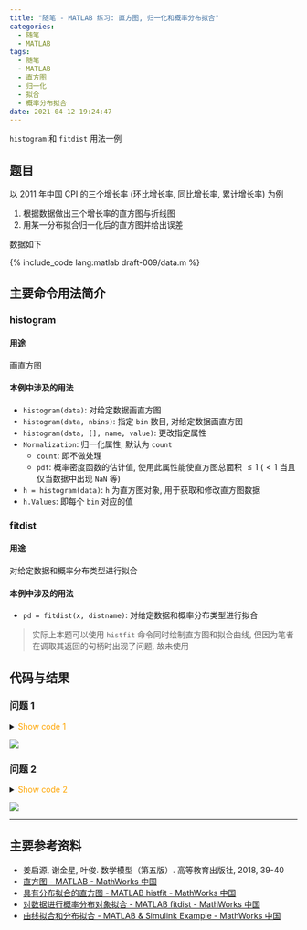 ```yaml
---
title: "随笔 - MATLAB 练习: 直方图, 归一化和概率分布拟合"
categories:
  - 随笔
  - MATLAB
tags:
  - 随笔
  - MATLAB
  - 直方图
  - 归一化
  - 拟合
  - 概率分布拟合
date: 2021-04-12 19:24:47
---
```


`histogram` 和 `fitdist` 用法一例

<!-- more -->

## 题目

以 2011 年中国 CPI 的三个增长率 (环比增长率, 同比增长率, 累计增长率) 为例

1. 根据数据做出三个增长率的直方图与折线图
1. 用某一分布拟合归一化后的直方图并给出误差

数据如下

{% include_code lang:matlab draft-009/data.m %}

## 主要命令用法简介

### histogram

#### 用途

画直方图

#### 本例中涉及的用法

- `histogram(data)`: 对给定数据画直方图
- `histogram(data, nbins)`: 指定 `bin` 数目, 对给定数据画直方图
- `histogram(data, [], name, value)`: 更改指定属性
- `Normalization`: 归一化属性, 默认为 `count`
  - `count`: 即不做处理
  - `pdf`: 概率密度函数的估计值, 使用此属性能使直方图总面积 $\leqslant 1$ ($<1$ 当且仅当数据中出现 `NaN` 等)
- `h = histogram(data)`: `h` 为直方图对象, 用于获取和修改直方图数据
- `h.Values`: 即每个 `bin` 对应的值

### fitdist

#### 用途

对给定数据和概率分布类型进行拟合

#### 本例中涉及的用法

- `pd = fitdist(x, distname)`: 对给定数据和概率分布类型进行拟合

> 实际上本题可以使用 `histfit` 命令同时绘制直方图和拟合曲线, 但因为笔者在调取其返回的句柄时出现了问题, 故未使用

## 代码与结果

### 问题 1

<details>
<summary><font color='orange'>Show code 1</font></summary>

{% include_code lang:matlab draft-009/q1.m %}

</details>

![](fig1.svg)

### 问题 2

<details>
<summary><font color='orange'>Show code 2</font></summary>

{% include_code lang:matlab draft-009/q1.m %}

</details>

![](fig2.svg)

---

## 主要参考资料

- 姜启源, 谢金星, 叶俊. 数学模型（第五版）. 高等教育出版社, 2018, 39-40
- [直方图 - MATLAB - MathWorks 中国](https://ww2.mathworks.cn/help/matlab/ref/matlab.graphics.chart.primitive.histogram.html)
- [具有分布拟合的直方图 - MATLAB histfit - MathWorks 中国](https://ww2.mathworks.cn/help/stats/histfit.html)
- [对数据进行概率分布对象拟合 - MATLAB fitdist - MathWorks 中国](https://ww2.mathworks.cn/help/stats/fitdist.html)
- [曲线拟合和分布拟合 - MATLAB & Simulink Example - MathWorks 中国](https://ww2.mathworks.cn/help/stats/curve-fitting-and-distribution-fitting.html)

